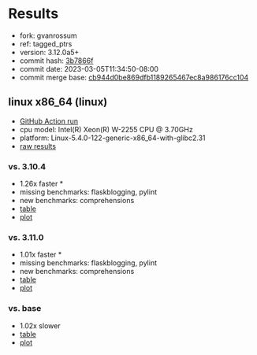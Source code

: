 # Results

- fork: gvanrossum
- ref: tagged_ptrs
- version: 3.12.0a5+
- commit hash: [3b7866f](https://github.com/gvanrossum/cpython/commit/3b7866f)
- commit date: 2023-03-05T11:34:50-08:00
- commit merge base: [cb944d0be869dfb1189265467ec8a986176cc104](https://github.com/gvanrossum/cpython/commit/cb944d0be869dfb1189265467ec8a986176cc104)

## linux x86_64 (linux)

- [GitHub Action run](https://github.com/faster-cpython/benchmarking/actions/runs/4340750647)
- cpu model: Intel(R) Xeon(R) W-2255 CPU @ 3.70GHz
- platform: Linux-5.4.0-122-generic-x86_64-with-glibc2.31
- [raw results](bm-20230305-linux-x86_64-gvanrossum-tagged_ptrs-3.12.0a5%2B-3b7866f.json)

### vs. 3.10.4

- 1.26x faster \*
- missing benchmarks: flaskblogging, pylint
- new benchmarks: comprehensions
- [table](bm-20230305-linux-x86_64-gvanrossum-tagged_ptrs-3.12.0a5%2B-3b7866f-vs-3.10.4.md)
- [plot](bm-20230305-linux-x86_64-gvanrossum-tagged_ptrs-3.12.0a5%2B-3b7866f-vs-3.10.4.png)

### vs. 3.11.0

- 1.01x faster \*
- missing benchmarks: flaskblogging, pylint
- new benchmarks: comprehensions
- [table](bm-20230305-linux-x86_64-gvanrossum-tagged_ptrs-3.12.0a5%2B-3b7866f-vs-3.11.0.md)
- [plot](bm-20230305-linux-x86_64-gvanrossum-tagged_ptrs-3.12.0a5%2B-3b7866f-vs-3.11.0.png)

### vs. base

- 1.02x slower
- [table](bm-20230305-linux-x86_64-gvanrossum-tagged_ptrs-3.12.0a5%2B-3b7866f-vs-base.md)
- [plot](bm-20230305-linux-x86_64-gvanrossum-tagged_ptrs-3.12.0a5%2B-3b7866f-vs-base.png)

